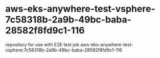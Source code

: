 # aws-eks-anywhere-test-vsphere-7c58318b-2a9b-49bc-baba-28582f8fd9c1-116
repository for use with E2E test job aws-eks-anywhere-test-vsphere:7c58318b-2a9b-49bc-baba-28582f8fd9c1-116
